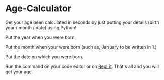 # Age-Calculator
Get your age been calculated in seconds by just putting your details (birth year / month / date) using Python!


Put the year when you were born

Put the month when your were born (such as, January to be written in 1.)

Put the date on which you were born.


Run the command on your code editor or on [Repl.it](www.repl.it/@maniacalive/age-calculator). That's all and you will get your age.
